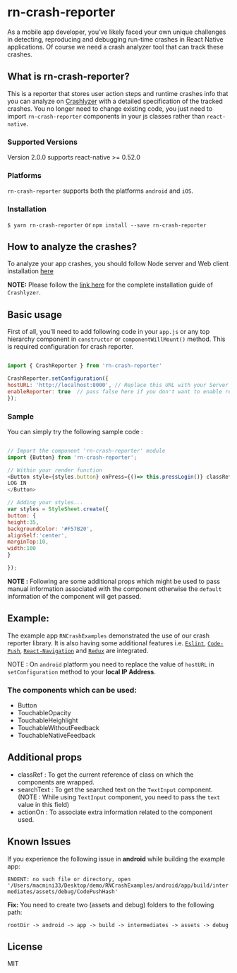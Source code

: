 # rn-crash-reporter


As a mobile app developer, you’ve likely faced your own unique challenges in detecting, reproducing and debugging run-time crashes in React Native applications. Of course we need a crash analyzer tool that can track these crashes.

## What is rn-crash-reporter?

This is a reporter that stores user action steps and runtime crashes info that you can analyze on [Crashlyzer](https://github.com/sytango-technologies/rn-crash-viewer) with a detailed specification of the tracked crashes.  You no longer need to change existing code, you just need to import `rn-crash-reporter` components in your js classes rather than `react-native`.


### Supported Versions 

Version 2.0.0 supports react-native >= 0.52.0

### Platforms

`rn-crash-reporter` supports both the platforms `android` and `iOS`.

### Installation

`$ yarn rn-crash-reporter` or `npm install --save rn-crash-reporter`


## How to analyze the crashes?

To analyze your app crashes, you should follow Node server and Web client installation [here](https://github.com/sytango-technologies/rn-crash-viewer)

**NOTE:** Please follow the [link here](FLOW_README.md) for the complete installation guide of `Crashlyzer`.

## Basic usage

First of all, you'll need to add following code in your `app.js` or any top hierarchy component in `constructor` or  `componentWillMount()` method. This is required configuration for crash reporter.

```javascript

import { CrashReporter } from 'rn-crash-reporter'

CrashReporter.setConfiguration({
hostURL: 'http://localhost:8000', // Replace this URL with your Server base url, in my case I have setup the node server on my machine itself using docker container
enableReporter: true  // pass false here if you don't want to enable reporting the crashes
});

```

### Sample

You can simply try the following sample code :

```javascript

// Import the component 'rn-crash-reporter' module
import {Button} from 'rn-crash-reporter';

// Within your render function
<Button style={styles.button} onPress={()=> this.pressLogin()} classRef={this.constructor.name}>
LOG IN
</Button>

// Adding your styles...
var styles = StyleSheet.create({
button: {
height:35,
backgroundColor: '#F57B20',
alignSelf:'center',
marginTop:10,
width:100
}

});
```

**NOTE :** Following are some additional props which might be used to pass manual information associated with the component otherwise the `default` information of the component will get passed.

## Example:

The example app `RNCrashExamples` demonstrated the use of our crash reporter library. It is also having some additional features i.e. [`Eslint`](https://www.themarketingtechnologist.co/eslint-with-airbnb-javascript-style-guide-in-webstorm/), [`Code-Push`](https://github.com/Microsoft/react-native-code-push), [`React-Navigation`](https://reactnavigation.org/) and [`Redux`](https://redux.js.org/) are integrated. 

NOTE : On `android` platform you need to replace the value of  `hostURL` in `setConfiguration` method to your **local IP Address**.  

### The components which can be used:
- Button
- TouchableOpacity
- TouchableHeighlight
- TouchableWithoutFeedback
- TouchableNativeFeedback

## Additional props

- classRef : To get the current reference of class on which the components are wrapped.
- searchText : To get the searched text on the `TextInput` component.(NOTE : While using `TextInput` component, you need to pass the `text` value in this field)
- actionOn : To associate extra information related to the component used.


## Known Issues

If you experience the following issue in **android** while building the example app:

`ENOENT: no such file or directory, open '/Users/macmini33/Desktop/demo/RNCrashExamples/android/app/build/intermediates/assets/debug/CodePushHash'`

**Fix:** You need to create two (assets and debug) folders to the following path:

`rootDir -> android -> app -> build -> intermediates -> assets -> debug`

## License

MIT
